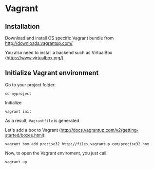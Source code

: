 # Vagrant

## Installation

Download and install OS specific Vagrant bundle from http://downloads.vagrantup.com/

You also need to install a backend such as VirtualBox (<https://www.virtualbox.org/>).

## Initialize Vagrant environment

Go to your project folder:

    cd myproject
    
Initialize

    vagrant init
    
As a result, `Vagrantfile` is generated

Let's add a box to Vagrant (<http://docs.vagrantup.com/v2/getting-started/boxes.html>):

    vagrant box add precise32 http://files.vagrantup.com/precise32.box

Now, to open the Vagrant enviroment, you just call:

    vagrant up
